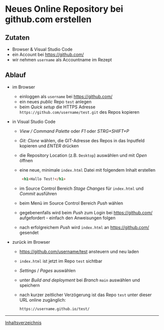 # Neues Online Repository bei github.com erstellen

## Zutaten

- Browser & Visual Studio Code
- ein Account bei <https://github.com/>
- wir nehmen `username` als Accountname im Rezept

## Ablauf

- im Browser

    - einloggen als `username` bei <https://github.com/>
    - ein neues *public* Repo `test` anlegen
    - beim *Quick setup* die HTTPS Adresse `https://github.com/username/test.git` des Repos kopieren

- in Visual Studio Code

    - *View / Command Palette* oder *F1* oder *STRG+SHIFT+P*
    - *Git: Clone* wählen, die GIT-Adresse des Repos in das Inputfeld kopieren und *ENTER* drücken
    - die Repository Location (z.B. `Desktop`) auswählen und mit *Open* öffnen
    - eine neue, minimale `index.html` Datei mit folgendem Inhalt erstellen

       ```html
        <h1>Hallo Test!</h1>
       ```

    - im Source Control Bereich *Stage Changes* für `index.html` und *Commit* ausführen
    - beim Menü im Source Control Bereich *Push* wählen
    - gegebenenfalls wird beim *Push* zum Login bei <https://github.com/> aufgefordert - einfach den Anweisungen folgen
    - nach erfolgreichem *Push* wird `index.html` an <https://github.com/> gesendet

- zurück im Browser

    - <https://github.com/username/test> ansteuern und neu laden
    - `index.html` ist jetzt im Repo `test` sichtbar
    - *Settings* / *Pages* auswählen
    - unter *Build and deployment*  bei *Branch* `main` auswählen und speichern
    - nach kurzer zeitlicher Verzögerung ist das Repo `test` unter dieser URL online zugänglich:

        ```text
        https://username.github.io/test/
        ```

___
[Inhaltsverzeichnis](https://openwebcc.github.io/cookbook/index)
